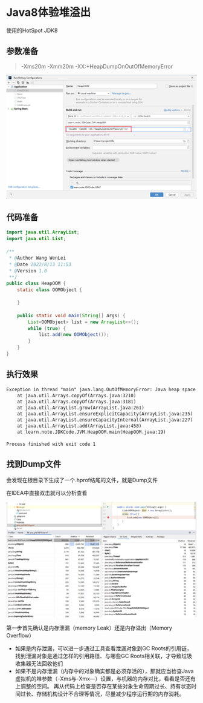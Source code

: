 # Java8体验堆溢出

使用的HotSpot JDK8

## 参数准备
> -Xms20m -Xmm20m -XX:+HeapDumpOnOutOfMemoryError

![](./img/heap_oom/2022-08-13-12-09-59.png)

## 代码准备
```java
import java.util.ArrayList;
import java.util.List;

/**
 * @Author Wang WenLei
 * @Date 2022/8/13 11:53
 * @Version 1.0
 **/
public class HeapOOM {
    static class OOMObject {

    }

    public static void main(String[] args) {
        List<OOMObject> list = new ArrayList<>();
        while (true) {
            list.add(new OOMObject());
        }
    }
}
```

## 执行效果
```
Exception in thread "main" java.lang.OutOfMemoryError: Java heap space
	at java.util.Arrays.copyOf(Arrays.java:3210)
	at java.util.Arrays.copyOf(Arrays.java:3181)
	at java.util.ArrayList.grow(ArrayList.java:261)
	at java.util.ArrayList.ensureExplicitCapacity(ArrayList.java:235)
	at java.util.ArrayList.ensureCapacityInternal(ArrayList.java:227)
	at java.util.ArrayList.add(ArrayList.java:458)
	at learn.note.JDKCode.JVM.HeapOOM.main(HeapOOM.java:19)

Process finished with exit code 1
```

## 找到Dump文件

会发现在根目录下生成了一个.hprof结尾的文件，就是Dump文件

在IDEA中直接双击就可以分析查看

![](./img/heap_oom/2022-08-13-12-27-41.png)

第一步首先确认是内存泄漏（memory Leak）还是内存溢出（Memory Overflow）

* 如果是内存泄漏，可以进一步通过工具查看泄漏对象到GC Roots的引用链，找到泄漏对象是通过怎样的引用路径、与哪些GC Roots相关联，才导致垃圾收集器无法回收他们
* 如果不是内存泄漏（内存中的对象确实都是必须存活的），那就应当检查Java虚拟机的堆参数（-Xms与-Xmx—）设置，与机器的内存对比，看看是否还有上调整的空间。
再从代码上检查是否存在某些对象生命周期过长、持有状态时间过长、存储机构设计不合理等情况，尽量减少程序运行期的内存消耗。

